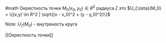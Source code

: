 #math 
Окрестность точки $M_0(x_0, y_0)\in R^2$ радиуса $\zeta$ это $U_{\zeta}(M_0) = \{(x,y) \in R^2 | \sqrt{(x - x_0)^2 + (y - y_0)^2}\}$ 

Note: $U_{\zeta}(M_0)$ - внутреность круга

[[Окрестность точки]]